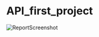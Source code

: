 # API_first_project
![ReportScreenshot ](https://github.com/Esrat2556/API_first_project/assets/126802358/b81d34fd-3cc7-479a-bc3f-41eb94b729cb)
